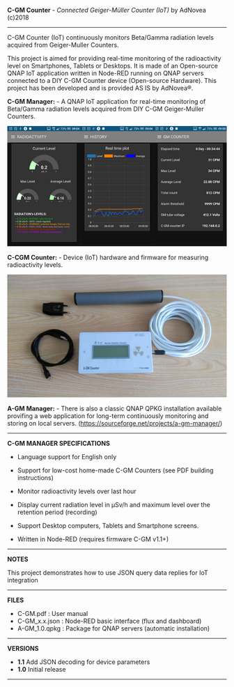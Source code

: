 **C-GM Counter** - *Connected Geiger-Müller Counter (IoT)*
by AdNovea (c)2018

**************************************************************************************
C-GM Counter (IoT) continuously monitors Beta/Gamma radiation levels acquired from Geiger-Muller Counters.

This project is aimed for providing real-time monitoring of the radioactivity level on Smartphones, Tablets or Desktops. It is made of an Open-source QNAP IoT application written in Node-RED running on QNAP servers connected to a DIY C-GM Counter device (Open-source Hardware). This project has been developed and is provided AS IS by AdNovea®.


**C-GM Manager:** - A QNAP IoT application for real-time monitoring of Beta/Gamma radiation levels acquired from DIY C-GM Geiger-Muller Counters.

![GitHub Logo](https://github.com/adnovea/C-GM/blob/master/images/CGM_Node-RED.png?raw=true)

**C-CGM Counter:** - Device (IoT) hardware and firmware for measuring radioactivity levels.

![GitHub Logo](https://github.com/adnovea/C-GM/blob/master/images/C-GM_Counter_01.png?raw=true)


**A-GM Manager:** - There is also a classic QNAP QPKG installation available provifing a web application for long-term continuously monitoring and storing on local servers. (https://sourceforge.net/projects/a-gm-manager/)

**************************************************************************************
  
 
**C-GM MANAGER SPECIFICATIONS**

 - 	Language support for English only
 - 	Support for low-cost home-made C-GM Counters (see PDF building instructions)
 - 	Monitor radioactivity levels over last hour
 - 	Display current radiation level in µSv/h and maximum level over the retention period (recording)
 - 	Support Desktop computers, Tablets and Smartphone screens.

 -  Written in Node-RED (requires firmware C-GM v1.1+)

 **************************************************************************************


**NOTES**

This project demonstrates how to use JSON query data replies for IoT integration


 **************************************************************************************


**FILES**

 -  C-GM.pdf      : User manual
 -  C-GM_x.x.json : Node-RED basic interface (flux and dashboard)
 -  A-GM_1.0.qpkg : Package for QNAP servers (automatic installation)

 **************************************************************************************


**VERSIONS**

 -  **1.1** Add JSON decoding for device parameters
 -  **1.0** Initial release

**************************************************************************************
